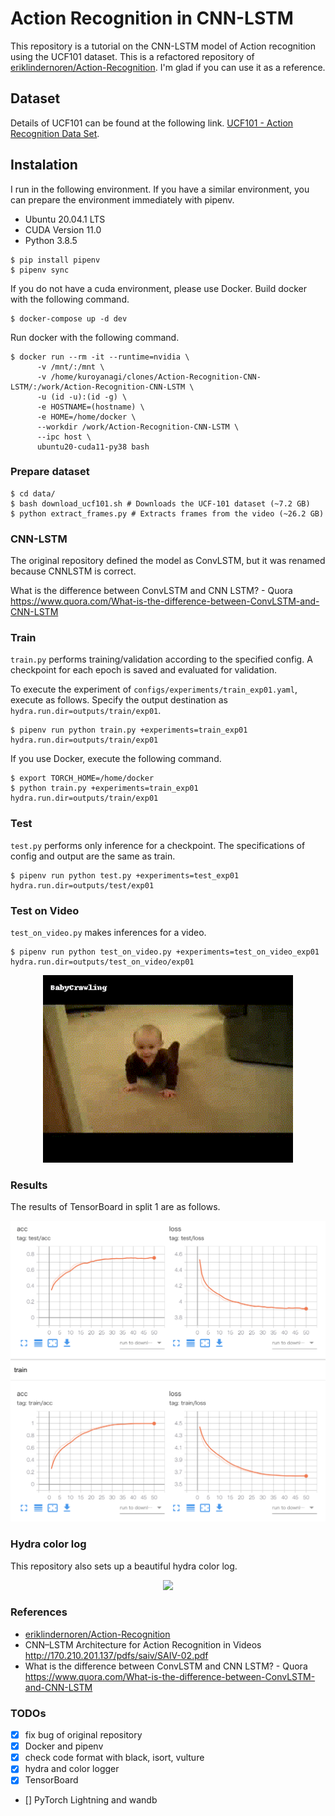 # Action Recognition in CNN-LSTM

This repository is a tutorial on the CNN-LSTM model of Action recognition using the UCF101 dataset. This is a refactored repository of [eriklindernoren/Action-Recognition](https://github.com/eriklindernoren/Action-Recognition). I'm glad if you can use it as a reference.

## Dataset

Details of UCF101 can be found at the following link. [UCF101 - Action Recognition Data Set](https://www.crcv.ucf.edu/data/UCF101.php).

## Instalation

I run in the following environment. If you have a similar environment, you can prepare the environment immediately with pipenv.

* Ubuntu 20.04.1 LTS
* CUDA Version 11.0
* Python 3.8.5

```
$ pip install pipenv
$ pipenv sync
```

If you do not have a cuda environment, please use Docker. Build docker with the following command.

```
$ docker-compose up -d dev
```

Run docker with the following command.

```
$ docker run --rm -it --runtime=nvidia \
      -v /mnt/:/mnt \
      -v /home/kuroyanagi/clones/Action-Recognition-CNN-LSTM/:/work/Action-Recognition-CNN-LSTM \
      -u (id -u):(id -g) \
      -e HOSTNAME=(hostname) \
      -e HOME=/home/docker \
      --workdir /work/Action-Recognition-CNN-LSTM \
      --ipc host \
      ubuntu20-cuda11-py38 bash
```

### Prepare dataset

```
$ cd data/
$ bash download_ucf101.sh # Downloads the UCF-101 dataset (~7.2 GB)
$ python extract_frames.py # Extracts frames from the video (~26.2 GB)
```

### CNN-LSTM

The original repository defined the model as ConvLSTM, but it was renamed because CNNLSTM is correct.

What is the difference between ConvLSTM and CNN LSTM? - Quora https://www.quora.com/What-is-the-difference-between-ConvLSTM-and-CNN-LSTM

### Train

`train.py` performs training/validation according to the specified config. A checkpoint for each epoch is saved and evaluated for validation.

To execute the experiment of `configs/experiments/train_exp01.yaml`, execute as follows. Specify the output destination as `hydra.run.dir=outputs/train/exp01`.

```
$ pipenv run python train.py +experiments=train_exp01 hydra.run.dir=outputs/train/exp01
```

If you use Docker, execute the following command.

```
$ export TORCH_HOME=/home/docker
$ python train.py +experiments=train_exp01 hydra.run.dir=outputs/train/exp01
```

### Test

`test.py` performs only inference for a checkpoint. The specifications of config and output are the same as train.

```
$ pipenv run python test.py +experiments=test_exp01 hydra.run.dir=outputs/test/exp01
```

### Test on Video

`test_on_video.py` makes inferences for a video.

```
$ pipenv run python test_on_video.py +experiments=test_on_video_exp01 hydra.run.dir=outputs/test_on_video/exp01
```

<p align="center">
    <img src="results/v_BabyCrawling_g01_c01.gif" width="400"\>
</p>

### Results

The results of TensorBoard in split 1 are as follows.

![tensorboard](results/tensorboard.png)

### Hydra color log

This repository also sets up a beautiful hydra color log.

<p align="center">
    <img src="results/hydra_color_log.gif" width="640"\>
</p>

### References

* [eriklindernoren/Action-Recognition](https://github.com/eriklindernoren/Action-Recognition)
* CNN–LSTM Architecture for Action Recognition in Videos http://170.210.201.137/pdfs/saiv/SAIV-02.pdf
* What is the difference between ConvLSTM and CNN LSTM? - Quora https://www.quora.com/What-is-the-difference-between-ConvLSTM-and-CNN-LSTM


### TODOs

- [x] fix bug of original repository
- [x] Docker and pipenv
- [x] check code format with black, isort, vulture
- [x] hydra and color logger
- [x] TensorBoard
- [] PyTorch Lightning and wandb
